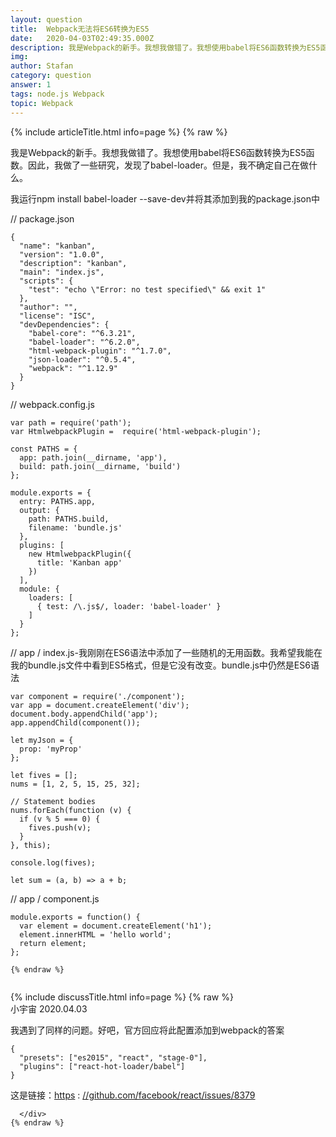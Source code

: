 ```yaml
---
layout: question
title:  Webpack无法将ES6转换为ES5
date:   2020-04-03T02:49:35.000Z
description: 我是Webpack的新手。我想我做错了。我想使用babel将ES6函数转换为ES5函数。因此，我做了一些研究，发现了babel-loader。但是，我不确...
img: 
author: Stafan
category: question
answer: 1
tags: node.js Webpack
topic: Webpack
---
```

<div class="article-root">
  <div class="article">
    {% include articleTitle.html info=page %}
    {% raw %}
    <div class="article-content"><p><font style="vertical-align: inherit;"><font style="vertical-align: inherit;">我是Webpack的新手。</font><font style="vertical-align: inherit;">我想我做错了。</font><font style="vertical-align: inherit;">我想使用babel将ES6函数转换为ES5函数。</font><font style="vertical-align: inherit;">因此，我做了一些研究，发现了babel-loader。</font><font style="vertical-align: inherit;">但是，我不确定自己在做什么。</font></font></p>

<p><font style="vertical-align: inherit;"><font style="vertical-align: inherit;">我运行npm install babel-loader --save-dev并将其添加到我的package.json中</font></font></p>

<p><font style="vertical-align: inherit;"><font style="vertical-align: inherit;">// package.json</font></font></p>

<pre><code>{<font></font>
  "name": "kanban",<font></font>
  "version": "1.0.0",<font></font>
  "description": "kanban",<font></font>
  "main": "index.js",<font></font>
  "scripts": {<font></font>
    "test": "echo \"Error: no test specified\" &amp;&amp; exit 1"<font></font>
  },<font></font>
  "author": "",<font></font>
  "license": "ISC",<font></font>
  "devDependencies": {<font></font>
    "babel-core": "^6.3.21",<font></font>
    "babel-loader": "^6.2.0",<font></font>
    "html-webpack-plugin": "^1.7.0",<font></font>
    "json-loader": "^0.5.4",<font></font>
    "webpack": "^1.12.9"<font></font>
  }<font></font>
}<font></font>
</code></pre>

<p><font style="vertical-align: inherit;"><font style="vertical-align: inherit;">// webpack.config.js</font></font></p>

<pre><code>var path = require('path');<font></font>
var HtmlwebpackPlugin =  require('html-webpack-plugin');<font></font>
<font></font>
const PATHS = {<font></font>
  app: path.join(__dirname, 'app'),<font></font>
  build: path.join(__dirname, 'build')<font></font>
};<font></font>
<font></font>
module.exports = {<font></font>
  entry: PATHS.app,<font></font>
  output: {<font></font>
    path: PATHS.build,<font></font>
    filename: 'bundle.js'<font></font>
  },<font></font>
  plugins: [<font></font>
    new HtmlwebpackPlugin({<font></font>
      title: 'Kanban app'<font></font>
    })<font></font>
  ],<font></font>
  module: {<font></font>
    loaders: [<font></font>
      { test: /\.js$/, loader: 'babel-loader' }<font></font>
    ]<font></font>
  }<font></font>
};<font></font>
</code></pre>

<p><font style="vertical-align: inherit;"><font style="vertical-align: inherit;">// app / index.js-我刚刚在ES6语法中添加了一些随机的无用函数。</font><font style="vertical-align: inherit;">我希望我能在我的bundle.js文件中看到ES5格式，但是它没有改变。</font><font style="vertical-align: inherit;">bundle.js中仍然是ES6语法</font></font></p>

<pre><code>var component = require('./component');<font></font>
var app = document.createElement('div');<font></font>
document.body.appendChild('app');<font></font>
app.appendChild(component());<font></font>
<font></font>
let myJson = {<font></font>
  prop: 'myProp'<font></font>
};<font></font>
<font></font>
let fives = [];<font></font>
nums = [1, 2, 5, 15, 25, 32];<font></font>
<font></font>
// Statement bodies<font></font>
nums.forEach(function (v) {<font></font>
  if (v % 5 === 0) {<font></font>
    fives.push(v);<font></font>
  }<font></font>
}, this);<font></font>
<font></font>
console.log(fives);<font></font>
<font></font>
let sum = (a, b) =&gt; a + b; <font></font>
</code></pre>

<p><font style="vertical-align: inherit;"><font style="vertical-align: inherit;">// app / component.js</font></font></p>

<pre><code>module.exports = function() {<font></font>
  var element = document.createElement('h1');<font></font>
  element.innerHTML = 'hello world';<font></font>
  return element;<font></font>
};<font></font>
</code></pre></div>
    {% endraw %}
  </div>
  <p style="height: 0;width:0;overflow: hidden;"> 第3922篇《Webpack无法将ES6转换为ES5》来自Winter(https://github.com/aiyld/aiyld.github.io)的站点</p>
  <div class="discuss-wrapper">
    {% include discussTitle.html info=page %}
    {% raw %}
    <div class="discuss-item">
        <div class="discuss-parent">
          <div class="discuss-meta">
            <span class="discuss-user">小宇宙</span>
            <span class="discuss-time">2020.04.03</span>
          </div>
          <div class="discuss-comment"><p><font style="vertical-align: inherit;"><font style="vertical-align: inherit;">我遇到了同样的问题。</font><font style="vertical-align: inherit;">好吧，官方回应将此配置添加到webpack的答案</font></font></p>

<pre><code>{<font></font>
  "presets": ["es2015", "react", "stage-0"],<font></font>
  "plugins": ["react-hot-loader/babel"]<font></font>
}<font></font>
</code></pre>

<p><font style="vertical-align: inherit;"><font style="vertical-align: inherit;">这是链接：</font><a href="https://github.com/facebook/react/issues/8379" rel="nofollow noreferrer"><font style="vertical-align: inherit;">https</font></a><font style="vertical-align: inherit;"> : </font></font><a href="https://github.com/facebook/react/issues/8379" rel="nofollow noreferrer"><font style="vertical-align: inherit;"><font style="vertical-align: inherit;">//github.com/facebook/react/issues/8379</font></font></a></p></div>
        </div>
        
      </div>
    {% endraw %}
  </div>
<div>
